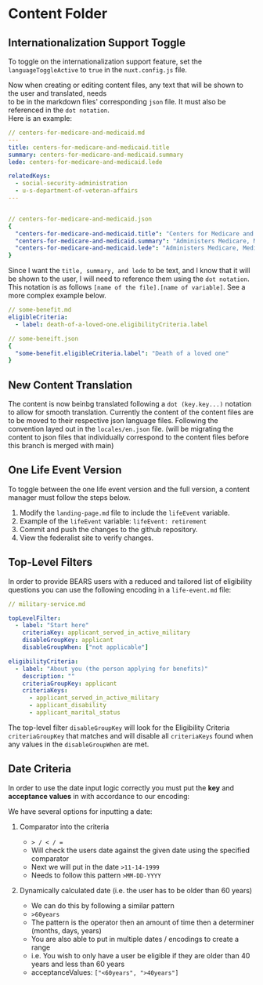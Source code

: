 # Content Folder

## Internationalization Support Toggle

To toggle on the internationalization support feature, set the `languageToggleActive` to `true` in the `nuxt.config.js` file.  

Now when creating or editing content files, any text that will be shown to the user and translated, needs  
to be in the markdown files' corresponding `json` file. It must also be referenced in the `dot notation`.  
Here is an example:  

```yaml
// centers-for-medicare-and-medicaid.md
---
title: centers-for-medicare-and-medicaid.title
summary: centers-for-medicare-and-medicaid.summary
lede: centers-for-medicare-and-medicaid.lede

relatedKeys:
  - social-security-administration
  - u-s-department-of-veteran-affairs
---


// centers-for-medicare-and-medicaid.json
{
  "centers-for-medicare-and-medicaid.title": "Centers for Medicare and Medicaid",
  "centers-for-medicare-and-medicaid.summary": "Administers Medicare, Medicaid, and the Health Insurance Exchanges.",
  "centers-for-medicare-and-medicaid.lede": "Administers Medicare, Medicaid, and the Health Insurance Exchanges."
}

```
Since I want the `title, summary, and lede` to be text, and I know that it will be shown to the user, I will need to reference them using the `dot notation`. This notation is as follows `[name of the file].[name of variable]`. See a more complex example below.

```yaml
// some-benefit.md
eligibleCriteria:
  - label: death-of-a-loved-one.eligibilityCriteria.label

// some-beneift.json
{
  "some-benefit.eligibleCriteria.label": "Death of a loved one"
}
```

## New Content Translation

The content is now beinbg translated following a `dot (key.key...)` notation to allow for smooth translation. Currently the content of the content files are to be moved to their respective json language files. Following the convention layed out in the `locales/en.json` file. (will be migrating the content to json files that individually correspond to the content files before this branch is merged with main)

<!--
## New File Structure 05/04/2022
Now the content folder is structured as follows:
content
- en
- es
  - markdown files at the root of the content folder that are translated
- types
  - en
  - es
    - markdown data files
- agencies
  - en
  - es
    - markdown data files
- benefits
  - en
  - es
    - markdown data files
- life-events
  - en
  - es
    - markdown data files

Since the readme and the criteria.csv are not changed with internationalization we can keep them in the root folder. -->

## One Life Event Version

To toggle between the one life event version and the full version, a content manager must follow the steps below.

1. Modify the `landing-page.md` file to include the `lifeEvent` variable.
2. Example of the `lifeEvent` variable: `lifeEvent: retirement`
3. Commit and push the changes to the github repository.
4. View the federalist site to verify changes.

## Top-Level Filters

In order to provide BEARS users with a reduced and tailored list of eligibility questions you can use the following encoding in a `life-event.md` file:

```yaml
// military-service.md

topLevelFilter:
  - label: "Start here"
    criteriaKey: applicant_served_in_active_military
    disableGroupKey: applicant
    disableGroupWhen: ["not applicable"]

eligibilityCriteria:
  - label: "About you (the person applying for benefits)"
    description: ""
    criteriaGroupKey: applicant
    criteriaKeys:
      - applicant_served_in_active_military
      - applicant_disability
      - applicant_marital_status
```

The top-level filter `disableGroupKey` will look for the Eligibility Criteria `criteriaGroupKey` that matches and will disable all `criteriaKeys` found when any values in the `disableGroupWhen` are met.

## Date Criteria

In order to use the date input logic correctly you must put the **key** and **acceptance values** in with accordance to our encoding:

We have several options for inputting a date:

1. Comparator into the criteria

   - `> / < / =`
   - Will check the users date against the given date using the specified comparator
   - Next we will put in the date `>11-14-1999`
   - Needs to follow this pattern `>MM-DD-YYYY`

2. Dynamically calculated date (i.e. the user has to be older than 60 years)

   - We can do this by following a similar pattern
   - `>60years`
   - The pattern is the operator then an amount of time then a determiner (months, days, years)
   - You are also able to put in multiple dates / encodings to create a range
   - i.e. You wish to only have a user be eligible if they are older than 40 years and less than 60 years
   - acceptanceValues: `["<60years", ">40years"]`
